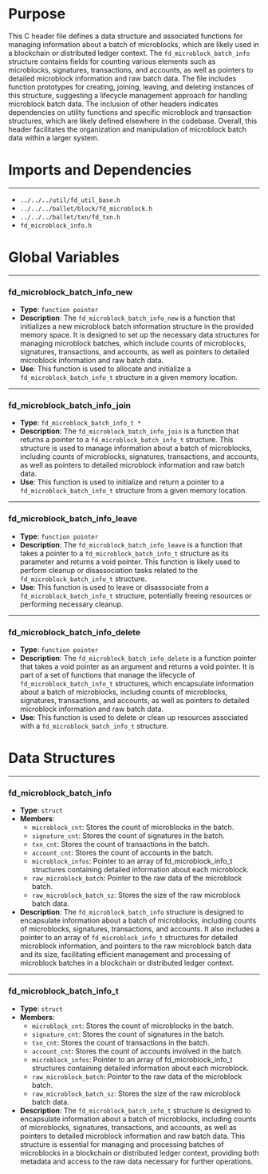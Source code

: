 # Purpose
This C header file defines a data structure and associated functions for managing information about a batch of microblocks, which are likely used in a blockchain or distributed ledger context. The `fd_microblock_batch_info` structure contains fields for counting various elements such as microblocks, signatures, transactions, and accounts, as well as pointers to detailed microblock information and raw batch data. The file includes function prototypes for creating, joining, leaving, and deleting instances of this structure, suggesting a lifecycle management approach for handling microblock batch data. The inclusion of other headers indicates dependencies on utility functions and specific microblock and transaction structures, which are likely defined elsewhere in the codebase. Overall, this header facilitates the organization and manipulation of microblock batch data within a larger system.
# Imports and Dependencies

---
- `../../../util/fd_util_base.h`
- `../../../ballet/block/fd_microblock.h`
- `../../../ballet/txn/fd_txn.h`
- `fd_microblock_info.h`


# Global Variables

---
### fd\_microblock\_batch\_info\_new
- **Type**: `function pointer`
- **Description**: The `fd_microblock_batch_info_new` is a function that initializes a new microblock batch information structure in the provided memory space. It is designed to set up the necessary data structures for managing microblock batches, which include counts of microblocks, signatures, transactions, and accounts, as well as pointers to detailed microblock information and raw batch data.
- **Use**: This function is used to allocate and initialize a `fd_microblock_batch_info_t` structure in a given memory location.


---
### fd\_microblock\_batch\_info\_join
- **Type**: `fd_microblock_batch_info_t *`
- **Description**: The `fd_microblock_batch_info_join` is a function that returns a pointer to a `fd_microblock_batch_info_t` structure. This structure is used to manage information about a batch of microblocks, including counts of microblocks, signatures, transactions, and accounts, as well as pointers to detailed microblock information and raw batch data.
- **Use**: This function is used to initialize and return a pointer to a `fd_microblock_batch_info_t` structure from a given memory location.


---
### fd\_microblock\_batch\_info\_leave
- **Type**: `function pointer`
- **Description**: The `fd_microblock_batch_info_leave` is a function that takes a pointer to a `fd_microblock_batch_info_t` structure as its parameter and returns a void pointer. This function is likely used to perform cleanup or disassociation tasks related to the `fd_microblock_batch_info_t` structure.
- **Use**: This function is used to leave or disassociate from a `fd_microblock_batch_info_t` structure, potentially freeing resources or performing necessary cleanup.


---
### fd\_microblock\_batch\_info\_delete
- **Type**: `function pointer`
- **Description**: The `fd_microblock_batch_info_delete` is a function pointer that takes a void pointer as an argument and returns a void pointer. It is part of a set of functions that manage the lifecycle of `fd_microblock_batch_info_t` structures, which encapsulate information about a batch of microblocks, including counts of microblocks, signatures, transactions, and accounts, as well as pointers to detailed microblock information and raw batch data.
- **Use**: This function is used to delete or clean up resources associated with a `fd_microblock_batch_info_t` structure.


# Data Structures

---
### fd\_microblock\_batch\_info
- **Type**: `struct`
- **Members**:
    - `microblock_cnt`: Stores the count of microblocks in the batch.
    - `signature_cnt`: Stores the count of signatures in the batch.
    - `txn_cnt`: Stores the count of transactions in the batch.
    - `account_cnt`: Stores the count of accounts in the batch.
    - `microblock_infos`: Pointer to an array of fd_microblock_info_t structures containing detailed information about each microblock.
    - `raw_microblock_batch`: Pointer to the raw data of the microblock batch.
    - `raw_microblock_batch_sz`: Stores the size of the raw microblock batch data.
- **Description**: The `fd_microblock_batch_info` structure is designed to encapsulate information about a batch of microblocks, including counts of microblocks, signatures, transactions, and accounts. It also includes a pointer to an array of `fd_microblock_info_t` structures for detailed microblock information, and pointers to the raw microblock batch data and its size, facilitating efficient management and processing of microblock batches in a blockchain or distributed ledger context.


---
### fd\_microblock\_batch\_info\_t
- **Type**: `struct`
- **Members**:
    - `microblock_cnt`: Stores the count of microblocks in the batch.
    - `signature_cnt`: Stores the count of signatures in the batch.
    - `txn_cnt`: Stores the count of transactions in the batch.
    - `account_cnt`: Stores the count of accounts involved in the batch.
    - `microblock_infos`: Pointer to an array of fd_microblock_info_t structures containing detailed information about each microblock.
    - `raw_microblock_batch`: Pointer to the raw data of the microblock batch.
    - `raw_microblock_batch_sz`: Stores the size of the raw microblock batch data.
- **Description**: The `fd_microblock_batch_info_t` structure is designed to encapsulate information about a batch of microblocks, including counts of microblocks, signatures, transactions, and accounts, as well as pointers to detailed microblock information and raw batch data. This structure is essential for managing and processing batches of microblocks in a blockchain or distributed ledger context, providing both metadata and access to the raw data necessary for further operations.



